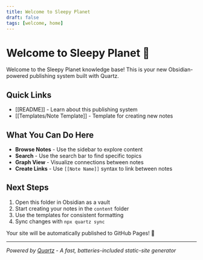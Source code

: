 ```yaml
---
title: Welcome to Sleepy Planet
draft: false
tags: [welcome, home]
---
```


# Welcome to Sleepy Planet 🌙

Welcome to the Sleepy Planet knowledge base! This is your new Obsidian-powered publishing system built with Quartz.

## Quick Links

- [[README]] - Learn about this publishing system
- [[Templates/Note Template]] - Template for creating new notes

## What You Can Do Here

- **Browse Notes** - Use the sidebar to explore content
- **Search** - Use the search bar to find specific topics
- **Graph View** - Visualize connections between notes
- **Create Links** - Use `[[Note Name]]` syntax to link between notes

## Next Steps

1. Open this folder in Obsidian as a vault
2. Start creating your notes in the `content` folder
3. Use the templates for consistent formatting
4. Sync changes with `npx quartz sync`

Your site will be automatically published to GitHub Pages! 🚀

---

*Powered by [Quartz](https://quartz.jzhao.xyz/) - A fast, batteries-included static-site generator*